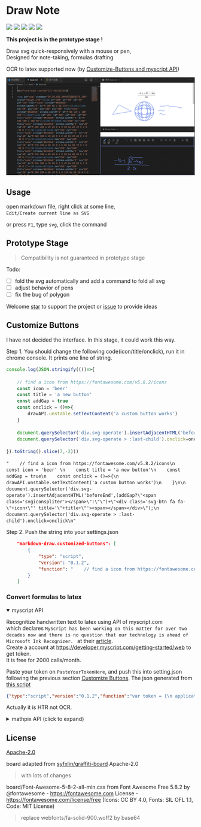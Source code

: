 # Draw Note

[![](https://img.shields.io/github/stars/zhaouv/vscode-markdown-draw.svg)](https://github.com/zhaouv/vscode-markdown-draw/stargazers) [![](https://img.shields.io/github/forks/zhaouv/vscode-markdown-draw.svg)](https://github.com/zhaouv/vscode-markdown-draw/network/members) [![](https://img.shields.io/github/issues/zhaouv/vscode-markdown-draw.svg)](https://github.com/zhaouv/vscode-markdown-draw/issues) [![](https://img.shields.io/github/license/zhaouv/vscode-markdown-draw.svg)](https://github.com/zhaouv/vscode-markdown-draw/blob/master/LICENSE) [![](https://vsmarketplacebadge.apphb.com/version/zhaouv.vscode-markdown-draw.svg)](https://marketplace.visualstudio.com/items?itemName=zhaouv.vscode-markdown-draw)

**This project is in the prototype stage !**

Draw svg quick-responsively with a mouse or pen,  
Designed for note-taking, formulas drafting

OCR to latex supported now (by [Customize-Buttons and myscript API](#Convert-formulas-to-latex))

![](img_md/mainuidemo.png)

## Usage

open markdown file, right click at some line,  
`Edit/Create current line as SVG`

or press `F1`, type `svg`, click the command

## Prototype Stage

> Compatibility is not guaranteed in prototype stage

Todo:

+ [ ] fold the svg automatically and add a command to fold all svg
+ [ ] adjust behavior of pens
+ [ ] fix the bug of polygon

Welcome [star](https://github.com/zhaouv/vscode-markdown-draw/stargazers) to support the project or [issue](https://github.com/zhaouv/vscode-markdown-draw/issues) to provide ideas

## Customize Buttons

I have not decided the interface. In this stage, it could work this way.

Step 1. You should change the following code(icon/title/onclick), run it in chrome console. It prints one line of string.

```js
console.log(JSON.stringify((()=>{

    // find a icon from https://fontawesome.com/v5.8.2/icons
    const icon = 'beer' 
    const title = 'a new button'
    const addGap = true
    const onclick = ()=>{
        drawAPI.unstable.setTextContent('a custom button works')
    }

    document.querySelector('div.svg-operate').insertAdjacentHTML('beforeEnd',(addGap?"<span class='svgiconspliter'></span>":"")+"<div class='svg-btn fa fa-"+icon+"' title='"+title+"'><span></span></div>");
    document.querySelector('div.svg-operate > :last-child').onclick=onclick

}).toString().slice(7,-2)))
```

`"    // find a icon from https://fontawesome.com/v5.8.2/icons\n    const icon = 'beer' \n    const title = 'a new button'\n    const addGap = true\n    const onclick = ()=>{\n        drawAPI.unstable.setTextContent('a custom button works')\n    }\n\n    document.querySelector('div.svg-operate').insertAdjacentHTML('beforeEnd',(addGap?\"<span class='svgiconspliter'></span>\":\"\")+\"<div class='svg-btn fa fa-\"+icon+\"' title='\"+title+\"'><span></span></div>\");\n    document.querySelector('div.svg-operate > :last-child').onclick=onclick\n"`

Step 2. Push the string into your settings.json

```json
    "markdown-draw.customized-buttons": [
        {
            "type": "script",
            "version": "0.1.2",
            "function": "    // find a icon from https://fontawesome.com/v5.8.2/icons\n    const icon = 'beer' \n    const title = 'a new button'\n    const addGap = true\n    const onclick = ()=>{\n        drawAPI.unstable.setTextContent('a custom button works')\n    }\n\n    document.querySelector('div.svg-operate').insertAdjacentHTML('beforeEnd',(addGap?\"<span class='svgiconspliter'></span>\":\"\")+\"<div class='svg-btn fa fa-\"+icon+\"' title='\"+title+\"'><span></span></div>\");\n    document.querySelector('div.svg-operate > :last-child').onclick=onclick\n"
        }
    ]
```

### Convert formulas to latex

<details open>
<summary>myscript API</summary>

Recognitize handwritten text to latex using API of myscript.com  
which declares `MyScript has been working on this matter for over two decades now and there is no question that our technology is ahead of Microsoft Ink Recognizer. ` at their [article](https://medium.com/@myscript/microsoft-ink-recognizer-an-opportunity-for-myscript-9e55fe45afae).  
Create a account at https://developer.myscript.com/getting-started/web to get token.  
It is free for 2000 calls/month.  

Paste your token on `PasteYourTokenHere`, and push this into setting.json following the previous section [Customize Buttons](#Customize-Buttons). The json generated from [this script](https://github.com/zhaouv/vscode-markdown-draw/blob/master/buttons_demo/htr_to_latex_myscriptapi.js)

```json
{"type":"script","version":"0.1.2","function":"var token = {\n applicationKey: 'PasteYourTokenHere',\n hmacKey: 'PasteYourTokenHere',\n}\nvar addGap = true\n\nvar iink_cdn = 'https://cdn.jsdelivr.net/npm/iink-js@1.4.5/dist/iink.min.js'\n// var iink_cdn = https://unpkg.com/iink-js@1.4.5/dist/iink.min.js\n// var iink_cdn = https://myscript.github.io/iinkJS/dist/iink.min.js\n\nvar icon = 'square-root-alt'\nvar title = 'Recognize to latex'\n\ndocument.querySelector('div.svg-operate').insertAdjacentHTML('beforeEnd', (addGap ? \"<span class='svgiconspliter'></span>\" : \"\") + \"<div class='svg-btn fa fa-\" + icon + \"' title='\" + title + \"'><span></span></div>\");\nvar btnElement = document.querySelector('div.svg-operate > :last-child')\nbtnElement.onclick = ()=>{drawAPI.unstable.setTextContent('loading script')}\n\nvar svg = drawAPI.unstable.getSVGElement()\n\nvar getStrokeGroups = () => {\n let strokes = []\n for (const item of svg.children) {\n if (item.nodeName === 'path') {\n let points = item\n .getAttributeNS(null, \"d\")\n .split(/M |L /g)\n .slice(1)\n .map(item => {\n return {\n x: parseFloat(item.split(\",\")[0]),\n y: parseFloat(item.split(\",\")[1])\n };\n })\n strokes.push({ x: points.map(v => v.x), y: points.map(v => v.y) })\n }\n }\n console.log(strokes);\n return [{ \"penStyle\": null, \"strokes\": strokes }]\n}\n\nvar s1 = document.createElement('script')\ns1.setAttribute('nonce', drawAPI.unstable.nonce())\ns1.src = iink_cdn\ns1.onload = () => {\n\n const onclick = () => {\n drawAPI.unstable.setTextContent('calling the API')\n // Creating a recognizer\n const iinkRecognizer = iink.DefaultBehaviors.recognizerList.find(x => {\n const infos = x.getInfo();\n return infos.protocol === 'REST';\n });\n\n // Creating a empty model\n const model = iink.InkModel.createModel();\n // Filling the model with the stroke groups\n model.strokeGroups = getStrokeGroups();\n\n // Creating a recognizer context with the configuration attached\n const recognizerContext = iink.RecognizerContext.createEmptyRecognizerContext({\n configuration: iink.DefaultConfiguration\n });\n\n recognizerContext.editor.configuration.recognitionParams = {\n type: 'MATH',\n protocol: 'REST',\n server: {\n scheme: 'https',\n // host: 'webdemoapi.myscript.com',\n host: 'cloud.myscript.com',\n applicationKey: token.applicationKey,\n hmacKey: token.hmacKey\n },\n iink: {\n math: {\n mimeTypes: [\n 'application/x-latex',\n ],\n }\n }\n }\n\n // Assigning a theme to the document\n recognizerContext.editor.theme = iink.DefaultTheme;\n\n // Defining the behaviour on recognition result\n const recognitionCallback = (err, x) => {\n if (!err) {\n Object.entries(x.exports)\n .forEach(([mimeType, exportValue]) => {\n\n let latex = x.exports[mimeType]\n let content = '\\n$$'+latex.trim()+'$$ '+' '\n drawAPI.unstable.setTextContent('')\n drawAPI.unstable.editCurrentLine({\n control: 0,\n text: content\n })\n });\n }\n };\n\n // Triggering the recognition\n iinkRecognizer.export_(recognizerContext, model)\n .then((values) => {\n values.forEach((value) => {\n recognitionCallback(undefined, value);\n });\n })\n .catch(err => recognitionCallback(err, undefined));\n }\n\n btnElement.onclick = onclick\n}\ndocument.body.appendChild(s1)\n"}
```

Actually it is HTR not OCR.  

</details>

<details>
<summary>mathpix API (click to expand)</summary>

The mathpix API is a popular choice for OCR to latex.  
Its API it free for 1000/month, but you have to provide a card. 
They charge a one-time non-refundable setup fee of $1.  

The following script also supports drag and paste image to latex by mathpix API.  

And I am considering providing another independent extension to convert the clipbord-picture to latex.  
Which need not to open a webview panel and provides a command and is able to bind keys.  
(It will be <https://github.com/zhaouv/vscode-paste-to-latex-mathpix.git> if it becomes existence.)


```json
{"type":"script","version":"0.1.2","function":"var token = { app_id: 'PasteYourTokenHere', app_key: 'PasteYourTokenHere' }\nvar addGap = true\nvar icon = 'square-root-alt'\nvar title = 'Recognize to latex'\n\ndocument.querySelector('div.svg-operate').insertAdjacentHTML('beforeEnd', (addGap ? \"<span class='svgiconspliter'></span>\" : \"\") + \"<div class='svg-btn fa fa-\" + icon + \"' title='\" + title + \"'><span></span></div>\");\nvar btnElement = document.querySelector('div.svg-operate > :last-child')\nbtnElement.onclick = () => {\n\n drawAPI.unstable.getPNG((dataURL) => {\n drawAPI.unstable.setTextContent('calling the API')\n xhrPost(dataURL, (err,ret)=>{\n console.log(err,ret)\n let latex = JSON.parse(ret)['latex']\n let content = '\\n$$'+latex.trim()+'$$ '+' '\n drawAPI.unstable.setTextContent('')\n drawAPI.unstable.editCurrentLine({\n control: 0,\n text: content\n })\n })\n })\n}\n\nfunction xhrPost(dataURL, callback) {\n var xhr = new XMLHttpRequest();\n xhr.onreadystatechange = function () {\n if (xhr.readyState == 4) {\n if ((xhr.status >= 200 && xhr.status < 300) || xhr.status == 304) {\n callback(null, xhr.responseText);\n } else {\n callback([xhr.status, xhr.responseText], null);\n }\n }\n }\n xhr.open('post', 'https://api.mathpix.com/v3/latex');\n xhr.setRequestHeader('app_id', token.app_id)\n xhr.setRequestHeader('app_key', token.app_key)\n xhr.setRequestHeader('Content-type', 'application/json')\n xhr.send(JSON.stringify({ 'url': dataURL }));\n}\n\n// drag and paste image\nfunction convertImage(dataURL) {\n drawAPI.unstable.setTextContent('calling the API to convert image')\n xhrPost(dataURL, (err,ret)=>{\n console.log(err,ret)\n let latex = JSON.parse(ret)['latex']\n let content = '\\n$$'+latex.trim()+'$$ '+' '\n drawAPI.unstable.setTextContent('')\n drawAPI.unstable.editCurrentLine({\n control: 0,\n text: content\n })\n })\n\n}\nfunction getImage(items, cb) {\n var file = null;\n if (items && items.length) {\n for (var i = 0; i < items.length; i++) {\n if (items[i].type.indexOf('image') !== -1) {\n file = items[i].getAsFile();\n break;\n }\n }\n }\n // console.log(file);\n if (file) {\n var reader = new FileReader()\n reader.onload = function (event) {\n cb(event.target.result);\n }\n reader.readAsDataURL(file);\n }\n}\nvar bindElement = document.body\nbindElement.addEventListener('paste', function (event) {\n var items = event.clipboardData?.items;\n getImage(items,convertImage);\n});\nbindElement.ondragover = function (ev) {\n ev.preventDefault();\n}\nbindElement.ondrop = function (ev) {\n ev.preventDefault();\n var items = ev.dataTransfer.items;\n getImage(items,convertImage);\n}\n"}
```
Paste your token on `PasteYourTokenHere`, and push this into setting.json following the previous section [Customize Buttons](#Customize-Buttons). The json generated from [this script](https://github.com/zhaouv/vscode-markdown-draw/blob/master/buttons_demo/ocr_to_latex_mathpix.js)

</details>

## License

[Apache-2.0](./LICENSE)

board adapted from [syfxlin/graffiti-board](https://github.com/syfxlin/graffiti-board/tree/5945b126c945073eced5e6eb78658bc2a7375881) Apache-2.0  
> with lots of changes

board/Font-Awesome-5-8-2-all-min.css from Font Awesome Free 5.8.2 by @fontawesome - https://fontawesome.com License - https://fontawesome.com/license/free (Icons: CC BY 4.0, Fonts: SIL OFL 1.1, Code: MIT License)  
> replace webfonts/fa-solid-900.woff2 by base64